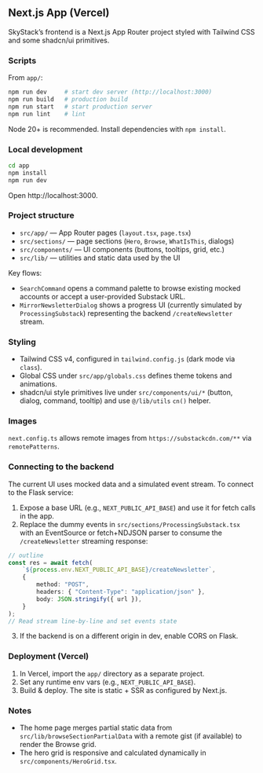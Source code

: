 ## Next.js App (Vercel)

SkyStack’s frontend is a Next.js App Router project styled with Tailwind CSS and some shadcn/ui primitives.

### Scripts

From `app/`:

```bash
npm run dev     # start dev server (http://localhost:3000)
npm run build   # production build
npm run start   # start production server
npm run lint    # lint
```

Node 20+ is recommended. Install dependencies with `npm install`.

### Local development

```bash
cd app
npm install
npm run dev
```

Open http://localhost:3000.

### Project structure

- `src/app/` — App Router pages (`layout.tsx`, `page.tsx`)
- `src/sections/` — page sections (`Hero`, `Browse`, `WhatIsThis`, dialogs)
- `src/components/` — UI components (buttons, tooltips, grid, etc.)
- `src/lib/` — utilities and static data used by the UI

Key flows:

- `SearchCommand` opens a command palette to browse existing mocked accounts or accept a user-provided Substack URL.
- `MirrorNewsletterDialog` shows a progress UI (currently simulated by `ProcessingSubstack`) representing the backend `/createNewsletter` stream.

### Styling

- Tailwind CSS v4, configured in `tailwind.config.js` (dark mode via `class`).
- Global CSS under `src/app/globals.css` defines theme tokens and animations.
- shadcn/ui style primitives live under `src/components/ui/*` (button, dialog, command, tooltip) and use `@/lib/utils` `cn()` helper.

### Images

`next.config.ts` allows remote images from `https://substackcdn.com/**` via `remotePatterns`.

### Connecting to the backend

The current UI uses mocked data and a simulated event stream. To connect to the Flask service:

1. Expose a base URL (e.g., `NEXT_PUBLIC_API_BASE`) and use it for fetch calls in the app.
2. Replace the dummy events in `src/sections/ProcessingSubstack.tsx` with an EventSource or fetch+NDJSON parser to consume the `/createNewsletter` streaming response:

```ts
// outline
const res = await fetch(
	`${process.env.NEXT_PUBLIC_API_BASE}/createNewsletter`,
	{
		method: "POST",
		headers: { "Content-Type": "application/json" },
		body: JSON.stringify({ url }),
	}
);
// Read stream line-by-line and set events state
```

3. If the backend is on a different origin in dev, enable CORS on Flask.

### Deployment (Vercel)

1. In Vercel, import the `app/` directory as a separate project.
2. Set any runtime env vars (e.g., `NEXT_PUBLIC_API_BASE`).
3. Build & deploy. The site is static + SSR as configured by Next.js.

### Notes

- The home page merges partial static data from `src/lib/browseSectionPartialData` with a remote gist (if available) to render the Browse grid.
- The hero grid is responsive and calculated dynamically in `src/components/HeroGrid.tsx`.
